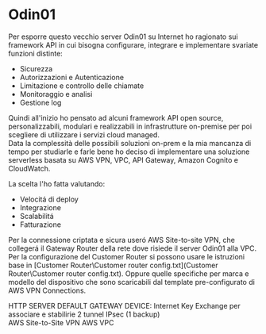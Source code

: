 # Odin01
Per esporre questo vecchio server Odin01 su Internet ho ragionato sui framework API in cui bisogna configurare, integrare e implementare svariate funzioni distinte:
- Sicurezza
- Autorizzazioni e Autenticazione
- Limitazione e controllo delle chiamate
- Monitoraggio e analisi
- Gestione log

Quindi all'inizio ho pensato ad alcuni framework API open source, personalizzabili, modulari e realizzabili in infrastrutture on-premise per poi scegliere di utilizzare i servizi cloud managed.\
Data la complessità delle possibili soluzioni on-prem e la mia mancanza di tempo per studiarle e farle bene ho deciso di implementare una soluzione serverless basata su AWS VPN, VPC, API Gateway, Amazon Cognito e CloudWatch.

La scelta l'ho fatta valutando:
- Velocitá di deploy
- Integrazione
- Scalabilitá
- Fatturazione

Per la connessione criptata e sicura useró AWS Site-to-site VPN, che collegerá il Gateway Router della rete dove risiede il server Odin01 alla VPC.
Per la configurazione del Customer Router si possono usare le istruzioni base in [Customer Router\Customer router config.txt](Customer Router\Customer router config.txt).
Oppure quelle specifiche per marca e modello del dispositivo che sono scaricabili dal template pre-configurato di AWS VPN Connections.




HTTP SERVER
DEFAULT GATEWAY DEVICE: Internet Key Exchange per associare e stabilirie 2 tunnel IPsec (1 backup)  
AWS Site-to-Site VPN
AWS VPC
